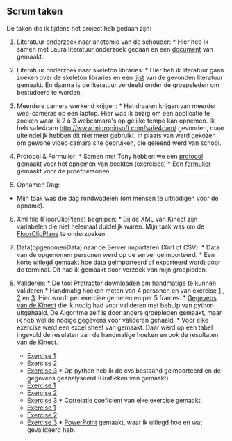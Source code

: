 ## Scrum taken
De taken die ik tijdens het project heb gedaan zijn:

  1. Literatuur onderzoek naar anotomie van de schouder:
    * Hier heb ik samen met Laura literatuur onderzoek gedaan en een [document](anatomieSchouder.docx) van gemaakt.
    
  2.  Literatuur onderzoek naar skeleton libraries:
    * Hier heb ik literatuur gaan zoeken over de skeleton libraries en een [lijst](LiteratuurLijst.xlsx) van de gevonden literatuur gemaakt. En daarna is de literatuur verdeeld onder de groepsleden om bestudeerd te worden.
    
  3.  Meerdere camera werkend krijgen: 
    * Het draaien krijgen van meerder web-cameras op een laptop. Hier was ik bezig om een applicatie te zoeken waar ik 2 à 3 webcamara's op gelijke tempo kan opnemen. Ik heb safe4cam http://www.mipropiosoft.com/safe4cam/ gevonden, maar uiteindelijk hebben dit niet meer gebruikt. In plaats van werd gekozen om gewone video camara's te gebruiken, die geleend werd van school.
    
  4. Protocol & Formulier:
    * Samen met Tony hebben we een [protocol](ProtocolOpname.docx) gemaakt voor het opnemen van beelden (exercises)
    * Een [formulier](SteekproefFormulier.docx) gemaakt voor de proefpersonen.
  
  5. Opnamen Dag:
   * Mijn taak was die dag rondwadelen (om mensen te uitnodigen voor de opname).
   
  6. Xml file (FloorClipPlane) begrijpen:
    * Bij de XML van Kinect zijn variabelen die niet helemaal duidelijk waren. Mijn taak was om de [FloorClipPlane](FloorClipPlane.docx) te onderzoeken. 
   
  7. Data(opgenomenData) naar de Server importeren (Xml of CSV):
    * Data van de opgenomen personen werd op de server geimporteerd.
    * Een [korte uitlegd](Terminal.docx) gemaakt hoe data geimporteerd of exporteerd wordt door de terminal. Dit had ik gemaakt door verzoek van mijn groepleden.
  
  8. Valideren:
    * De tool [Protractor](http://download.cnet.com/Protractor/3000-2053_4-10973644.html) downloaden om handmatige te kunnen valideren
    * Handmatig hoeken meten van 4 personen en van exercise [1](P1E1-695.png) , [2](P4E2-095pj.png) en [3](P1E3-300pj.png). 
      Hier wordt per exercise gemeten en per 5 frames.
    * [Gegevens van de Kinect](DataKinect.ipynb) die ik nodig had voor valideren met behulp van python uitgehaald.
      De Algoritme zelf is door andere groepleden gemaakt, maar ik heb wel de nodige gegevens voor valideren gehaald.
    * Voor elke exercise werd een excel sheet van gemaakt. Daar werd op een tabel ingevuld de resulaten van de handmatige hoeken en ook de resultaten van de Kinect.
      - [Exercise 1](EX1DataVal.xlsx)
      - [Exercise 2](EX2DataValMeting.xlsx)
      - [Exercise 3](EX3DataValMeting.xlsx)
    * Op python heb ik de cvs bestaand geimporteerd en de gegevens geanalyseerd (Grafieken van gemaakt).
      - [Exercise 1](Ex1-Valideren.ipynb)
      - [Exercise 2](Ex2-Valideren.ipynb)
      - [Exercise 3](Ex3-Valideren.ipynb)
    * Correlatie coeficient van elke exercise gemaakt:
      - [Exercise 1](CorelatieC_Ex1.png)
      - [Exercise 2](CorelatieC_Ex2.png)
      - [Exercise 3](CorelatieC_Ex3.png)
    * [PowerPoint](Valideren.pptx) gemaakt, waar ik uitlegd hoe en wat gevalideerd heb.
    

  
    
    
      

    
 

